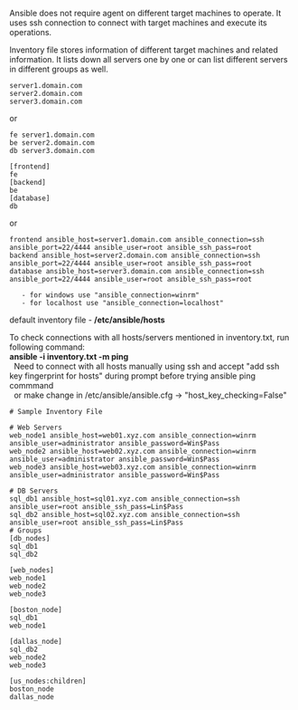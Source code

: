 Ansible does not require agent on different target machines to operate.
It uses ssh connection to connect with target machines and execute its operations.

Inventory file stores information of different target machines and related information.
It lists down all servers one by one or can list different servers in different groups as well.
```
server1.domain.com
server2.domain.com
server3.domain.com
```

or

```
fe server1.domain.com
be server2.domain.com
db server3.domain.com

[frontend]
fe
[backend]
be
[database]
db
```
or

```
frontend ansible_host=server1.domain.com ansible_connection=ssh ansible_port=22/4444 ansible_user=root ansible_ssh_pass=root
backend ansible_host=server2.domain.com ansible_connection=ssh ansible_port=22/4444 ansible_user=root ansible_ssh_pass=root
database ansible_host=server3.domain.com ansible_connection=ssh ansible_port=22/4444 ansible_user=root ansible_ssh_pass=root

   - for windows use "ansible_connection=winrm"
   - for localhost use "ansible_connection=localhost"
```

default inventory file - **/etc/ansible/hosts**


To check connections with all hosts/servers mentioned in inventory.txt, run following command:  
**ansible -i inventory.txt -m ping**  
&nbsp;  Need to connect with all hosts manually using ssh and accept "add ssh key fingerprint for hosts" during prompt before trying ansible ping commmand  
&nbsp;  or make change in /etc/ansible/ansible.cfg ->  "host_key_checking=False"
  
 


```
# Sample Inventory File

# Web Servers
web_node1 ansible_host=web01.xyz.com ansible_connection=winrm ansible_user=administrator ansible_password=Win$Pass
web_node2 ansible_host=web02.xyz.com ansible_connection=winrm ansible_user=administrator ansible_password=Win$Pass
web_node3 ansible_host=web03.xyz.com ansible_connection=winrm ansible_user=administrator ansible_password=Win$Pass

# DB Servers
sql_db1 ansible_host=sql01.xyz.com ansible_connection=ssh ansible_user=root ansible_ssh_pass=Lin$Pass
sql_db2 ansible_host=sql02.xyz.com ansible_connection=ssh ansible_user=root ansible_ssh_pass=Lin$Pass
# Groups
[db_nodes]
sql_db1
sql_db2

[web_nodes]
web_node1
web_node2
web_node3

[boston_node]
sql_db1
web_node1

[dallas_node]
sql_db2
web_node2
web_node3

[us_nodes:children]
boston_node
dallas_node
```

